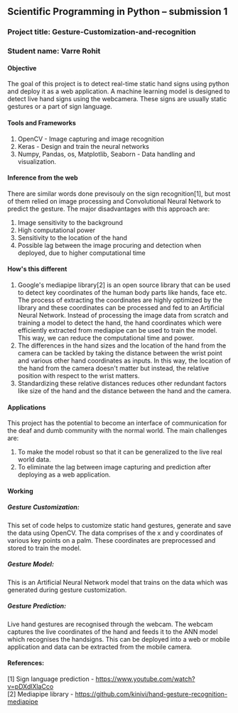 ## Scientific Programming in Python – submission 1

### Project title: Gesture-Customization-and-recognition

### Student name: Varre Rohit
  
#### Objective
The goal of this project is to detect real-time static hand signs using python and deploy it as a web application. A machine learning model is designed to detect live hand signs using the webcamera. These signs are usually static gestures or a part of sign language.

#### Tools and Frameworks
1. OpenCV - Image capturing and image recognition
2. Keras - Design and train the neural networks
3. Numpy, Pandas, os, Matplotlib, Seaborn - Data handling and visualization.

#### Inference from the web
There are similar words done previsouly on the sign recognition[1], but most of them relied on image processing and Convolutional Neural Network to predict the gesture. The major disadvantages with this approach are:
1. Image sensitivity to the background
2. High computational power
3. Sensitivity to the location of the hand
4. Possible lag between the image procuring and detection when deployed, due to higher computational time

#### How's this different
1. Google's mediapipe library[2] is an open source library that can be used to detect key coordinates of the human body parts like hands, face etc. The process of extracting the coordinates are highly optimized by the library and these coordinates can be processed and fed to an Artificial Neural Network. Instead of processing the image data from scratch and training a model to detect the hand, the hand coordinates which were efficiently extracted from mediapipe can be used to train the model. This way, we can reduce the computational time and power.
2. The differences in the hand sizes and the location of the hand from the camera can be tackled by taking the distance between the wrist point and various other hand coordinates as inputs. In this way, the location of the hand from the camera doesn't matter but instead, the relative position with respect to the wrist matters.
3. Standardizing these relative distances reduces other redundant factors like size of the hand and the distance between the hand and the camera.

#### Applications
This project has the potential to become an interface of communication for the deaf and dumb community with the normal world. The main challenges are:
1. To make the model robust so that it can be generalized to the live real world data.
2. To eliminate the lag between image capturing and prediction after deploying as a web application.

#### Working
##### Gesture Customization:
This set of code helps to customize static hand gestures, generate and save the data using OpenCV. The data comprises of the x and y coordinates of various key points on a palm. These coordinates are preprocessed and stored to train the model.

##### Gesture Model:
This is an Artificial Neural Network model that trains on the data which was generated during gesture customization. 

##### Gesture Prediction:
Live hand gestures are recognised through the webcam. The webcam captures the live coordinates of the hand and feeds it to the ANN model which recognises the handsigns. This can be deployed into a web or mobile application and data can be extracted from the mobile camera.

#### References:
[1] Sign language prediction - https://www.youtube.com/watch?v=pDXdlXlaCco  
[2] Mediapipe library - https://github.com/kinivi/hand-gesture-recognition-mediapipe

